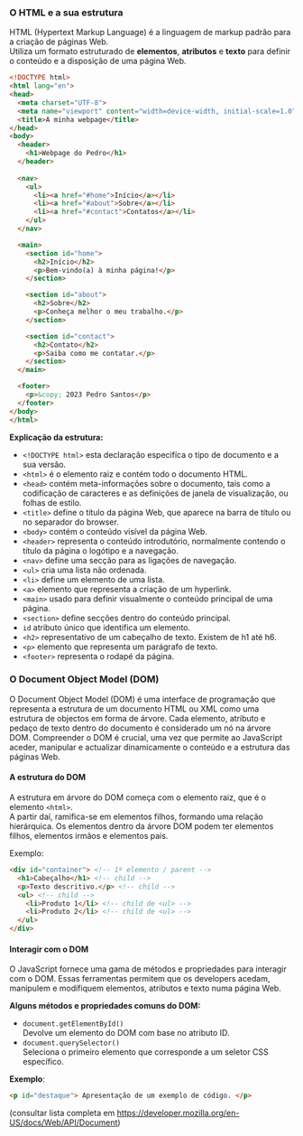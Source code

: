 ### O HTML e a sua estrutura

HTML (Hypertext Markup Language) é a linguagem de markup padrão para a criação de páginas Web.  
Utiliza um formato estruturado de **elementos**, **atributos** e **texto** para definir o conteúdo e a disposição de uma página Web.

``` Html
<!DOCTYPE html>
<html lang="en">
<head>
  <meta charset="UTF-8">
  <meta name="viewport" content="width=device-width, initial-scale=1.0">
  <title>A minha webpage</title>
</head>
<body>
  <header>
    <h1>Webpage do Pedro</h1>
  </header>
  
  <nav>
    <ul>
      <li><a href="#home">Início</a></li>
      <li><a href="#about">Sobre</a></li>
      <li><a href="#contact">Contatos</a></li>
    </ul>
  </nav>

  <main>
    <section id="home">
      <h2>Início</h2>
      <p>Bem-vindo(a) à minha página!</p>
    </section>

    <section id="about">
      <h2>Sobre</h2>
      <p>Conheça melhor o meu trabalho.</p>
    </section>

    <section id="contact">
      <h2>Contato</h2>
      <p>Saiba como me contatar.</p>
    </section>
  </main>

  <footer>
    <p>&copy; 2023 Pedro Santos</p>
  </footer>
</body>
</html>
```

**Explicação da estrutura:**  

- ```<!DOCTYPE html>``` esta declaração especifíca o tipo de documento e a sua versão.
- ```<html>``` é o elemento raiz e contém todo o documento HTML.
- ```<head>``` contém meta-informações sobre o documento, tais como a codificação de caracteres e as definições de janela de visualização, ou folhas de estilo.
- ```<title>``` define o título da página Web, que aparece na barra de título ou no separador do browser.
- ```<body>``` contém o conteúdo visível da página Web.
- ```<header>``` representa o conteúdo introdutório, normalmente contendo o título da página o logótipo e a navegação.
- ```<nav>``` define uma secção para as ligações de navegação.
- ```<ul>``` cria uma lista não ordenada.
- ```<li>``` define um elemento de uma lista.
- ```<a>``` elemento que representa a criação de um hyperlink.
- ```<main>``` usado para definir visualmente o conteúdo principal de uma página.
- ```<section>``` define secções dentro do conteúdo principal.
- ```id``` atributo único que identifica um elemento.
- ```<h2>``` representativo de um cabeçalho de texto. Existem de h1 até h6.
- ```<p>``` elemento que representa um parágrafo de texto.
- ```<footer>``` representa o rodapé da página.


### O Document Object Model (DOM)

O Document Object Model (DOM) é uma interface de programação que representa a estrutura de um documento HTML ou XML como uma estrutura de objectos em forma de árvore. Cada elemento, atributo e pedaço de texto dentro do documento é considerado um nó na árvore DOM. Compreender o DOM é crucial, uma vez que permite ao JavaScript aceder, manipular e actualizar dinamicamente o conteúdo e a estrutura das páginas Web.

#### A estrutura do DOM

A estrutura em árvore do DOM começa com o elemento raiz, que é o elemento ```<html>```.  
A partir daí, ramifica-se em elementos filhos, formando uma relação hierárquica. Os elementos dentro da árvore DOM podem ter elementos filhos, elementos irmãos e elementos pais.  

Exemplo:  

``` Html
<div id="container"> <!-- 1º elemento / parent -->
  <h1>Cabeçalho</h1> <!-- child -->
  <p>Texto descritivo.</p> <!-- child -->
  <ul> <!-- child -->
    <li>Produto 1</li> <!-- child de <ul> -->
    <li>Produto 2</li> <!-- child de <ul> -->
  </ul>
</div>
```

#### Interagir com o DOM  

O JavaScript fornece uma gama de métodos e propriedades para interagir com o DOM. Essas ferramentas permitem que os developers acedam, manipulem e modifiquem elementos, atributos e texto numa página Web.

**Alguns métodos e propriedades comuns do DOM:**

- ```document.getElementById()```  
Devolve um elemento do DOM com base no atributo ID.
- ```document.querySelector()```  
Seleciona o primeiro elemento que corresponde a um seletor CSS específico.

**Exemplo**:

``` Html 
<p id="destaque"> Apresentação de um exemplo de código. </p>
```

(consultar lista completa em <https://developer.mozilla.org/en-US/docs/Web/API/Document>)